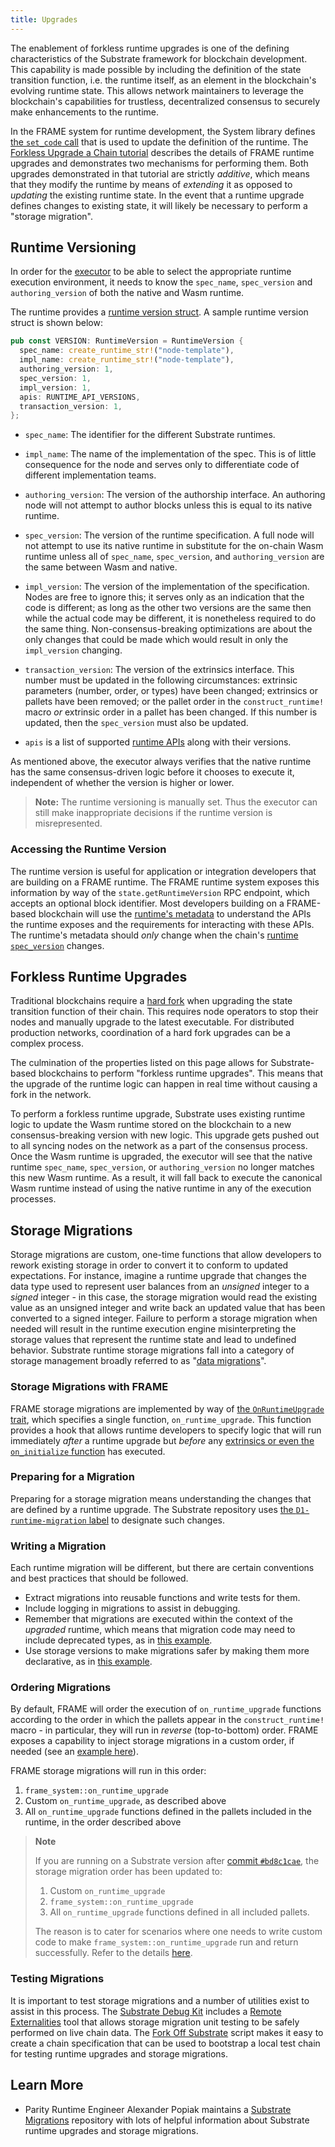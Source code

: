 ```yaml
---
title: Upgrades
---
```


The enablement of forkless runtime upgrades is one of the defining characteristics of the Substrate
framework for blockchain development. This capability is made possible by including the definition
of the state transition function, i.e. the runtime itself, as an element in the blockchain's
evolving runtime state. This allows network maintainers to leverage the blockchain's capabilities
for trustless, decentralized consensus to securely make enhancements to the runtime.

In the FRAME system for runtime development, the System library defines
[the `set_code` call](https://substrate.dev/rustdocs/latest/frame_system/pallet/enum.Call.html#variant.set_code)
that is used to update the definition of the runtime. The
[Forkless Upgrade a Chain tutorial](../../tutorials/forkless-upgrade/scheduled-upgrade) describes the details
of FRAME runtime upgrades and demonstrates two mechanisms for performing them. Both upgrades
demonstrated in that tutorial are strictly _additive_, which means that they modify the runtime by
means of _extending_ it as opposed to _updating_ the existing runtime state. In the event that a
runtime upgrade defines changes to existing state, it will likely be necessary to perform a "storage
migration".

## Runtime Versioning

In order for the [executor](../advanced/executor) to be able to select the appropriate runtime
execution environment, it needs to know the `spec_name`, `spec_version` and `authoring_version` of
both the native and Wasm runtime.

The runtime provides a
[runtime version struct](https://substrate.dev/rustdocs/latest/sp_version/struct.RuntimeVersion.html).
A sample runtime version struct is shown below:

```rust
pub const VERSION: RuntimeVersion = RuntimeVersion {
  spec_name: create_runtime_str!("node-template"),
  impl_name: create_runtime_str!("node-template"),
  authoring_version: 1,
  spec_version: 1,
  impl_version: 1,
  apis: RUNTIME_API_VERSIONS,
  transaction_version: 1,
};
```

- `spec_name`: The identifier for the different Substrate runtimes.

- `impl_name`: The name of the implementation of the spec. This is of little consequence for the
  node and serves only to differentiate code of different implementation teams.

- `authoring_version`: The version of the authorship interface. An authoring node will not attempt
  to author blocks unless this is equal to its native runtime.

- `spec_version`: The version of the runtime specification. A full node will not attempt to use its
  native runtime in substitute for the on-chain Wasm runtime unless all of `spec_name`,
  `spec_version`, and `authoring_version` are the same between Wasm and native.

- `impl_version`: The version of the implementation of the specification. Nodes are free to ignore
  this; it serves only as an indication that the code is different; as long as the other two
  versions are the same then while the actual code may be different, it is nonetheless required to
  do the same thing. Non-consensus-breaking optimizations are about the only changes that could be
  made which would result in only the `impl_version` changing.

- `transaction_version`: The version of the extrinsics interface. This number must be updated in the
  following circumstances: extrinsic parameters (number, order, or types) have been changed;
  extrinsics or pallets have been removed; or the pallet order in the `construct_runtime!` macro
  _or_ extrinsic order in a pallet has been changed. If this number is updated, then the
  `spec_version` must also be updated.

- `apis` is a list of supported
  [runtime APIs](https://substrate.dev/rustdocs/latest/sp_api/macro.impl_runtime_apis.html) along
  with their versions.

As mentioned above, the executor always verifies that the native runtime has the same
consensus-driven logic before it chooses to execute it, independent of whether the version is higher
or lower.

> **Note:** The runtime versioning is manually set. Thus the executor can still make inappropriate
> decisions if the runtime version is misrepresented.

### Accessing the Runtime Version

The runtime version is useful for application or integration developers that are building on a FRAME
runtime. The FRAME runtime system exposes this information by way of the `state.getRuntimeVersion`
RPC endpoint, which accepts an optional block identifier. Most developers building on a FRAME-based
blockchain will use the [runtime's metadata](metadata) to understand the APIs the runtime exposes
and the requirements for interacting with these APIs. The runtime's metadata should _only_ change
when the chain's
[runtime `spec_version`](https://substrate.dev/rustdocs/latest/sp_version/struct.RuntimeVersion.html#structfield.spec_version)
changes.

## Forkless Runtime Upgrades

Traditional blockchains require a [hard fork](<https://en.wikipedia.org/wiki/Fork_(blockchain)>)
when upgrading the state transition function of their chain. This requires node operators to stop
their nodes and manually upgrade to the latest executable. For distributed production networks,
coordination of a hard fork upgrades can be a complex process.

The culmination of the properties listed on this page allows for Substrate-based blockchains to
perform "forkless runtime upgrades". This means that the upgrade of the runtime logic can happen in
real time without causing a fork in the network.

To perform a forkless runtime upgrade, Substrate uses existing runtime logic to update the Wasm
runtime stored on the blockchain to a new consensus-breaking version with new logic. This upgrade
gets pushed out to all syncing nodes on the network as a part of the consensus process. Once the
Wasm runtime is upgraded, the executor will see that the native runtime `spec_name`, `spec_version`,
or `authoring_version` no longer matches this new Wasm runtime. As a result, it will fall back to
execute the canonical Wasm runtime instead of using the native runtime in any of the execution
processes.

## Storage Migrations

Storage migrations are custom, one-time functions that allow developers to rework existing storage
in order to convert it to conform to updated expectations. For instance, imagine a runtime upgrade
that changes the data type used to represent user balances from an _unsigned_ integer to a _signed_
integer - in this case, the storage migration would read the existing value as an unsigned integer
and write back an updated value that has been converted to a signed integer. Failure to perform a
storage migration when needed will result in the runtime execution engine misinterpreting the
storage values that represent the runtime state and lead to undefined behavior. Substrate runtime
storage migrations fall into a category of storage management broadly referred to as
"[data migrations](https://en.wikipedia.org/wiki/Data_migration)".

### Storage Migrations with FRAME

FRAME storage migrations are implemented by way of
[the `OnRuntimeUpgrade` trait](https://substrate.dev/rustdocs/latest/frame_support/traits/trait.OnRuntimeUpgrade.html),
which specifies a single function, `on_runtime_upgrade`. This function provides a hook that allows
runtime developers to specify logic that will run immediately _after_ a runtime upgrade but _before_
any [extrinsics or even the `on_initialize` function](execution#executing-a-block) has executed.

### Preparing for a Migration

Preparing for a storage migration means understanding the changes that are defined by a runtime
upgrade. The Substrate repository uses
[the `D1-runtime-migration` label](https://github.com/paritytech/substrate/pulls?q=is%3Apr+label%3AD1-runtime-migration)
to designate such changes.

### Writing a Migration

Each runtime migration will be different, but there are certain conventions and best practices that
should be followed.

- Extract migrations into reusable functions and write tests for them.
- Include logging in migrations to assist in debugging.
- Remember that migrations are executed within the context of the _upgraded_ runtime, which means
  that migration code may need to include deprecated types, as in
  [this example](https://github.com/hicommonwealth/substrate/blob/5f3933f5735a75d2d438341ec6842f269b886aaa/frame/indices/src/migration.rs#L5-L22).
- Use storage versions to make migrations safer by making them more declarative, as in
  [this example](https://github.com/paritytech/substrate/blob/c79b522a11bbc7b3cf2f4a9c0a6627797993cb79/frame/elections-phragmen/src/lib.rs#L119-L157).

### Ordering Migrations

By default, FRAME will order the execution of `on_runtime_upgrade` functions according to the order
in which the pallets appear in the `construct_runtime!` macro - in particular, they will run in
_reverse_ (top-to-bottom) order. FRAME exposes a capability to inject storage migrations in a custom
order, if needed (see an
[example here](https://github.com/hicommonwealth/edgeware-node/blob/7b66f4f0a9ec184fdebcccd41533acc728ebe9dc/node/runtime/src/lib.rs#L845-L866)).

FRAME storage migrations will run in this order:

1. `frame_system::on_runtime_upgrade`
2. Custom `on_runtime_upgrade`, as described above
3. All `on_runtime_upgrade` functions defined in the pallets included in the runtime, in the order
   described above

> **Note**
>
> If you are running on a Substrate version after [commit `#bd8c1cae`](https://github.com/paritytech/substrate/commit/bd8c1cae434dd6050833555e14967e3cd936e004), the storage migration order has been updated
> to:
>
> 1. Custom `on_runtime_upgrade`
> 2. `frame_system::on_runtime_upgrade`
> 3. All `on_runtime_upgrade` functions defined in all included pallets.
>
> The reason is to cater for scenarios where one needs to write custom code to make
> `frame_system::on_runtime_upgrade` run and return successfully. Refer to the details [here](https://github.com/paritytech/substrate/issues/8683).

### Testing Migrations

It is important to test storage migrations and a number of utilities exist to assist in this
process. The [Substrate Debug Kit](https://github.com/paritytech/substrate-debug-kit) includes a
[Remote Externalities](https://github.com/paritytech/substrate-debug-kit/tree/master/remote-externalities)
tool that allows storage migration unit testing to be safely performed on live chain data. The
[Fork Off Substrate](https://github.com/maxsam4/fork-off-substrate) script makes it easy to create a
chain specification that can be used to bootstrap a local test chain for testing runtime upgrades
and storage migrations.

## Learn More

- Parity Runtime Engineer Alexander Popiak maintains a
  [Substrate Migrations](https://github.com/apopiak/substrate-migrations) repository with lots of
  helpful information about Substrate runtime upgrades and storage migrations.
